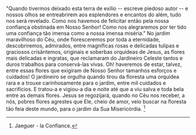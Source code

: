 "Quando tivermos deixado esta terra de exílio -- escreve piedoso autor -- e nossos olhos se entreabrirem aos esplendores e encantos do além, tudo nos será revelado. Como nos havemos de felicitar então pela nossa confiança obstinada em Nosso Senhor! Como nos alegraremos por ter tido uma confiança tão imensa como a nossa imensa miséria." No jardim maravilhoso do Céu, onde floresceremos por toda a eternidade, descobriremos, admirados, entre magníficas rosas e delicadas tulipas e graciosos crisântemos, originais e soberbas orquídeas de Jesus, as flores mais delicadas e ingratas, que reclamaram do Jardineiro Celeste tantos e duros trabalhos para conservá-las vivas. Oh! haveremos de estar, talvez, entre essas flores que exigiram de Nosso Senhor tamanhos esforços e cuidados! O jardineiro se orgulha quando tirou da floresta uma orquídea rara e a trouxe carinhosamente para o jardim, entre mil cuidados e sacrifícios. E tratou-a e vigiou-a dia e noite até que a viu salva e toda bela entre as demais flores. Jesus se regozijará, quando no Céu nos receber, a nós, pobres flores agrestes que Ele, cheio de amor, veio buscar na floresta tão feia deste mundo, para o jardim da Sua Misericórdia. [^1]

[^1]: Jaeguer - la Confiance.
